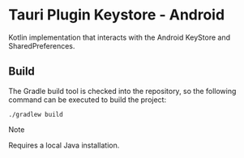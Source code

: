 # Tauri Plugin Keystore - Android

Kotlin implementation that interacts with the Android KeyStore and SharedPreferences.

## Build

The Gradle build tool is checked into the repository, so the following command can be executed to build the project:

```shell
./gradlew build
```

> [!NOTE]
> Requires a local Java installation.
